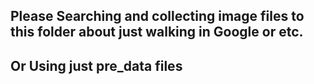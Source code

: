 ## Please Searching and collecting image files to this folder about just walking in Google or etc.  
## Or Using just pre_data files 
